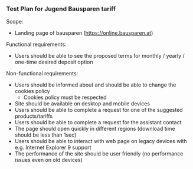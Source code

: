 ### Test Plan for Jugend Bausparen tariff

Scope:
- Landing page of bausparen (https://online.bausparen.at)

Functional requirements:
- Users should be able to see the proposed terms for monthly / yearly / one-time desired deposit option

Non-functional requirements:
- Users should be informed about and should be able to change the cookies policy
    - Cookies policy must be respected
- Site should be available on desktop and mobile devices
- Users should be able to complete a request for one of the suggested products/tariffs
- Users should be able to complete a request for the assistant contact 
- The page should open quickly in different regions (download time should be less than 1sec)
- Users should be able to interact with web page on legacy devices with e.g. Internet Explorer 9 support
- The performance of the site should be user friendly (no performance issues even on old devices)
